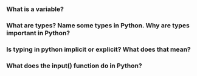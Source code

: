 ### What is a variable?

### What are types? Name some types in Python. Why are types important in Python?

### Is typing in python implicit or explicit? What does that mean?

### What does the input() function do in Python?

